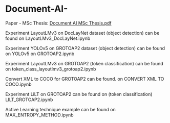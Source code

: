 # Document-AI-

Paper - MSc Thesis: [Document AI MSc Thesis.pdf](https://github.com/samakos/Document-AI-/files/11925347/Document.AI.MSc.Thesis.pdf)


Experiment LayoutLMv3 on DocLayNet dataset (object detection) can be found on LayoutLMv3_DocLayNet.ipynb

Experiment YOLOv5 on GROTOAP2 dataset (object detection) can be found on YOLOv5 on GROTOAP2.ipynb

Experiment LayoutLMv3 on GROTOAP2 (token classification) can be found on token_class_layoutlmv3_grotoap2.ipynb

Convert XML to COCO for GROTOAP2 can be found. on CONVERT XML TO COCO.ipynb

Experiment LiLT on GROTOAP2 can be found on (token classification) LILT_GROTOAP2.ipynb

Active Learning technique example can be found on MAX_ENTROPY_METHOD.ipynb

